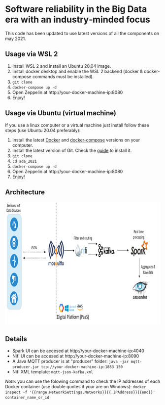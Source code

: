 
# Software reliability in the Big Data era with an industry‐minded focus

This code has been updated to use latest versions of all the components on may 2021.

## Usage via WSL 2

1. Install WSL 2 and install an Ubuntu 20.04 image.
2. Install docker desktop and enable the WSL 2 backend (docker & docker-compose commands must be installed).
3. ```git clone```
4. ```docker-compose up -d```
5. Open Zeppelin at http://your-docker-machine-ip:8080 
6. Enjoy!


## Usage via Ubuntu (virtual machine)
If you use a linux computer or a virtual machine just install follow these steps (use Ubuntu 20.04 preferably):
 
1. Install the latest [Docker](https://docs.docker.com/engine/install/ubuntu/) and [docker-compose](https://docs.docker.com/compose/install/) versions on your computer.
2. Install the latest version of Git. Check the [guide](https://www.atlassian.com/git/tutorials/install-git#linux) to install it.
3. ```git clone```
4. ```cd ada_2021```
5. ```docker-compose up -d```
6. Open Zeppelin at http://your-docker-machine-ip:8080 
7. Enjoy!

## Architecture

<a>
  <img src="https://github.com/Neuw84/bds2k17/blob/master/architecture.png" width="100%" height="400">
</a>

## Details

* Spark UI can be accesed at http://your-docker-machine-ip:4040
* Nifi UI can be accesed at http://your-docker-machine-ip:8090
* A Java MQTT producer is at "producer" folder: ```java -jar mqtt-producer.jar tcp://your-docker-machine-ip:1883 150```
* Nifi XML template: ```mqtt-json-kafka.xml```


*Note*: you can use the folowing command to check the IP addresses of each Docker container (use double quotes if your are on Windows): ```docker inspect -f '{{range.NetworkSettings.Networks}}{{.IPAddress}}{{end}}' container_name_or_id```